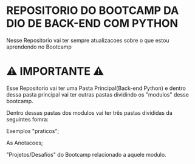# REPOSITORIO DO BOOTCAMP DA DIO DE BACK-END COM PYTHON


Nesse Repositorio vai ter sempre atualizacoes sobre o que estou aprendendo no Bootcamp




# ⚠️ IMPORTANTE ⚠️

Esse Repositorio vai ter uma Pasta Principal(Back-end Python) e dentro dessa pasta principal vai ter outras pastas dividindo os "modulos" desse bootcamp.

Dentro dessas pastas dos modulos vai ter três pastas divididas da seguintes fomra:

Exemplos "praticos";

As Anotacoes;

"Projetos/Desafios" do Bootcamp relacionado a aquele modulo.
